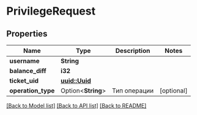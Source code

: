 # PrivilegeRequest

## Properties

Name | Type | Description | Notes
------------ | ------------- | ------------- | -------------
**username** | **String** |  | 
**balance_diff** | **i32** |  | 
**ticket_uid** | [**uuid::Uuid**](uuid::Uuid.md) |  | 
**operation_type** | Option<**String**> | Тип операции | [optional]

[[Back to Model list]](../README.md#documentation-for-models) [[Back to API list]](../README.md#documentation-for-api-endpoints) [[Back to README]](../README.md)


